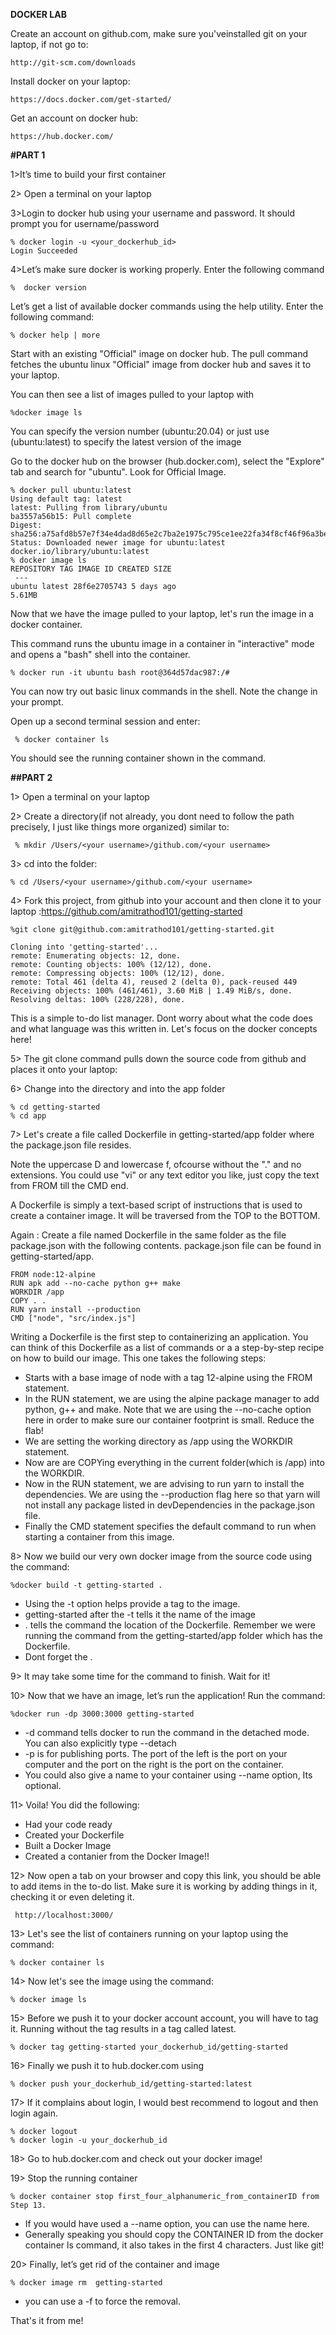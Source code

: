 
**DOCKER LAB**

Create an account on github.com, make sure you'veinstalled git on your laptop, if not go to:

    http://git-scm.com/downloads

Install docker on your laptop:

    https://docs.docker.com/get-started/

Get an account on docker hub: 

    https://hub.docker.com/

**#PART 1**

1>It’s time to build your first container 

2> Open a terminal on your laptop

3>Login to docker hub using your username and password. It should prompt you for username/password

    % docker login -u <your_dockerhub_id>
    Login Succeeded

4>Let’s make sure docker is working properly. Enter the following command

    %  docker version

Let’s get a list of available docker commands using the help utility. Enter the following command: 

    % docker help | more


Start with an existing "Official" image on docker hub.
The pull command fetches the ubuntu linux "Official" image from docker hub and saves it to your laptop. 

You can then see a list of images pulled to your laptop with 

    %docker image ls  



You can specify the version number (ubuntu:20.04) or just use (ubuntu:latest) to specify the latest version of the image


Go to the docker hub on the browser (hub.docker.com), select the "Explore" tab and search for "ubuntu". Look for Official Image.


    % docker pull ubuntu:latest
    Using default tag: latest
    latest: Pulling from library/ubuntu
    ba3557a56b15: Pull complete
    Digest:     sha256:a75afd8b57e7f34e4dad8d65e2c7ba2e1975c795ce1ee22fa34f8cf46f96a3be     
    Status: Downloaded newer image for ubuntu:latest
    docker.io/library/ubuntu:latest
    % docker image ls
    REPOSITORY TAG IMAGE ID CREATED SIZE
     ---
    ubuntu latest 28f6e2705743 5 days ago
    5.61MB

Now that we have the image pulled to your laptop, let's run the image in a docker container. 

This command runs the ubuntu image in a container in "interactive" mode and opens a "bash" shell into the container.

    % docker run -it ubuntu bash root@364d57dac987:/#

You can now try out basic linux commands in the shell. Note the change in your prompt.

Open up a second terminal session and enter:

     % docker container ls

You should see the running container shown in the command.
    
 
 
**##PART 2**

1> Open a terminal on your laptop

2> Create a directory(if not already, you dont need to follow the path precisely, I just like things more organized) similar to:

     % mkdir /Users/<your username>/github.com/<your username>
3> cd into the folder:

    % cd /Users/<your username>/github.com/<your username>

4> Fork this project, from github into your account and then clone it to your laptop :https://github.com/amitrathod101/getting-started

    %git clone git@github.com:amitrathod101/getting-started.git

    Cloning into 'getting-started'...
    remote: Enumerating objects: 12, done.
    remote: Counting objects: 100% (12/12), done.
    remote: Compressing objects: 100% (12/12), done.
    remote: Total 461 (delta 4), reused 2 (delta 0), pack-reused 449
    Receiving objects: 100% (461/461), 3.60 MiB | 1.49 MiB/s, done.
    Resolving deltas: 100% (228/228), done.        


 This is a simple to-do list manager. Dont worry about what the code does and what language was this written in. Let's focus on the docker concepts here! 

5> The git clone command pulls down the source code from github and places it onto your laptop:

6> Change into the directory and into the app folder

    % cd getting-started
    % cd app

7> Let's create a file called Dockerfile in getting-started/app folder where the package.json file resides. 

Note the uppercase D and lowercase f, ofcourse without the "." and no extensions. You could use "vi" or any text editor you like, just copy the text from FROM till the CMD end. 

A Dockerfile is simply a text-based script of instructions that is used to create a container image. It will be traversed from the TOP to the BOTTOM. 

Again : Create a file named Dockerfile in the same folder as the file package.json with the following contents. package.json file can be found in getting-started/app.

    FROM node:12-alpine
    RUN apk add --no-cache python g++ make
    WORKDIR /app
    COPY . .
    RUN yarn install --production
    CMD ["node", "src/index.js"]


Writing a Dockerfile is the first step to containerizing an application. You can think of this Dockerfile as a list of commands or a a step-by-step recipe on how to build our image. This one takes the following steps:

- Starts with a base image of node with a tag 12-alpine using the FROM statement.
- In the RUN statement, we are using the alpine package manager to add python, g++ and make. Note that we are using the --no-cache option here in order to make sure our container footprint is small. Reduce the flab!
- We are setting the working directory as /app using the WORKDIR statement. 
- Now are are COPYing everything in the current folder(which is /app) into the WORKDIR.
- Now in the RUN statement, we are advising to run yarn to install the dependencies. We are using the --production flag here so that yarn will not install any package listed in devDependencies in the package.json file. 
- Finally the CMD statement specifies the default command to run when starting a container from this image.

8> Now we build our very own docker image from the source code using the command:

    %docker build -t getting-started .

- Using the -t option helps provide a tag to the image.
- getting-started after the -t tells it the name of the image
- . tells the command the location of the Dockerfile. Remember we were running the command from the getting-started/app folder which has the Dockerfile.
- Dont forget the .  

9> It may take some time for the command to finish. Wait for it!

10> Now that we have an image, let’s run the application! Run the command:

    %docker run -dp 3000:3000 getting-started
- -d command tells docker to run the command in the detached mode. You can also explicitly type --detach
- -p is for publishing ports. The port of the left is the port on your computer and the port on the right is the port on the container. 
- You could also give a name to your container using --name option, Its optional.

11> Voila! You did the following:
- Had your code ready
- Created your Dockerfile
- Built a Docker Image
- Created a contanier from the Docker Image!!

12> Now open a tab on your browser and copy this link, you should be able to add items in the to-do list. Make sure it is working by adding things in it, checking it or even deleting it. 

     http://localhost:3000/

13> Let's see the list of containers running on your laptop using the command: 

    % docker container ls

14> Now let's see the image using the command:

    % docker image ls

15> Before we push it to your docker account account, you will have to tag it. Running without the tag results in a tag called latest. 

    % docker tag getting-started your_dockerhub_id/getting-started
 
16> Finally we push it to hub.docker.com using 

    % docker push your_dockerhub_id/getting-started:latest

17> If it complains about login, I would best recommend to logout and then login again. 

    % docker logout
    % docker login -u your_dockerhub_id

18> Go to hub.docker.com and check out your docker image!

19> Stop the running container

    % docker container stop first_four_alphanumeric_from_containerID from Step 13.
- If you would have used a --name option, you can use the name here. 
- Generally speaking you should copy the CONTAINER ID from the docker container ls command, it also takes in the first 4 characters. Just like git! 

20> Finally, let’s get rid of the container and image 

    % docker image rm  getting-started
- you can use a -f to force the removal. 

That's it from me!